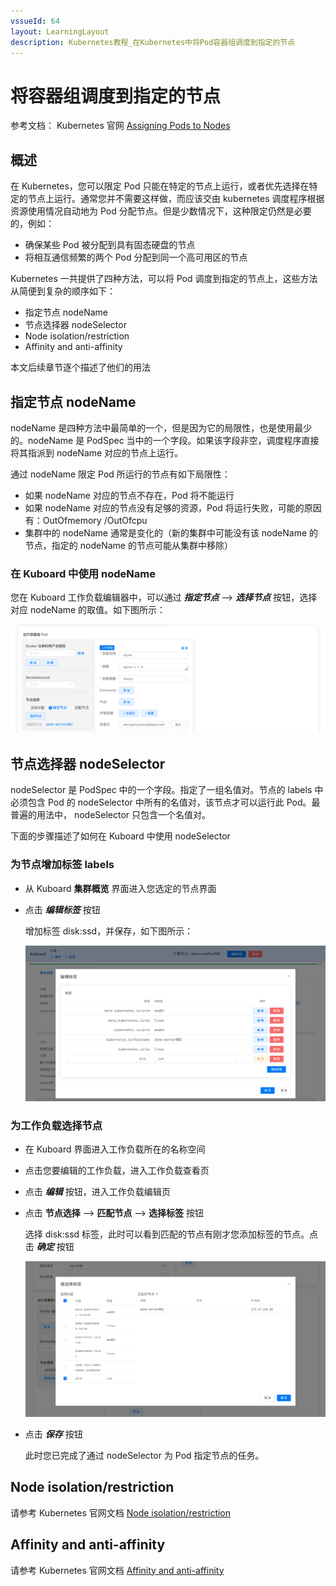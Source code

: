 ```yaml
---
vssueId: 64
layout: LearningLayout
description: Kubernetes教程_在Kubernetes中将Pod容器组调度到指定的节点
---
```


# 将容器组调度到指定的节点

参考文档： Kubernetes 官网 [Assigning Pods to Nodes](https://kubernetes.io/docs/concepts/configuration/assign-pod-node/)

## 概述

在 Kubernetes，您可以限定 Pod 只能在特定的节点上运行，或者优先选择在特定的节点上运行。通常您并不需要这样做，而应该交由 kubernetes 调度程序根据资源使用情况自动地为 Pod 分配节点。但是少数情况下，这种限定仍然是必要的，例如：
* 确保某些 Pod 被分配到具有固态硬盘的节点
* 将相互通信频繁的两个 Pod 分配到同一个高可用区的节点

Kubernetes 一共提供了四种方法，可以将 Pod 调度到指定的节点上，这些方法从简便到复杂的顺序如下：
* 指定节点 nodeName <Badge text="Kuboard 已支持" type="success"/>
* 节点选择器 nodeSelector <Badge text="Kuboard 已支持" type="success"/> <Badge text="Kubernetes 推荐用法" type="error"/>
* Node isolation/restriction <Badge text="Kuboard 暂不支持" type="warn"/>
* Affinity and anti-affinity <Badge text="Kuboard 暂不支持" type="warn"/>

本文后续章节逐个描述了他们的用法

## 指定节点 nodeName

nodeName 是四种方法中最简单的一个，但是因为它的局限性，也是使用最少的。nodeName 是 PodSpec 当中的一个字段。如果该字段非空，调度程序直接将其指派到 nodeName 对应的节点上运行。

通过 nodeName 限定 Pod 所运行的节点有如下局限性：

* 如果 nodeName 对应的节点不存在，Pod 将不能运行
* 如果 nodeName 对应的节点没有足够的资源，Pod 将运行失败，可能的原因有：OutOfmemory /OutOfcpu
* 集群中的 nodeName 通常是变化的（新的集群中可能没有该 nodeName 的节点，指定的 nodeName 的节点可能从集群中移除）

### 在 Kuboard 中使用 nodeName

您在 Kuboard 工作负载编辑器中，可以通过 ***指定节点*** --> ***选择节点*** 按钮，选择对应 nodeName 的取值。如下图所示：

![Kubernetes教程：将容器调度到指定节点-选择节点](./assign-pod-node.assets/image-20190908141039251.png)

## 节点选择器 nodeSelector

nodeSelector 是 PodSpec 中的一个字段。指定了一组名值对。节点的 labels 中必须包含 Pod 的 nodeSelector 中所有的名值对，该节点才可以运行此 Pod。最普遍的用法中， nodeSelector 只包含一个名值对。

下面的步骤描述了如何在 Kuboard 中使用 nodeSelector

### 为节点增加标签 labels

* 从 Kuboard **集群概览** 界面进入您选定的节点界面

* 点击 ***编辑标签*** 按钮

  增加标签 disk:ssd，并保存，如下图所示：

  ![Kubernetes教程：将容器调度到指定节点-为节点增加标签](./assign-pod-node.assets/image-20190908152121423.png)

### 为工作负载选择节点

* 在 Kuboard 界面进入工作负载所在的名称空间

* 点击您要编辑的工作负载，进入工作负载查看页

* 点击 ***编辑*** 按钮，进入工作负载编辑页

* 点击 **节点选择** --> **匹配节点** --> **选择标签** 按钮

  选择 disk:ssd 标签，此时可以看到匹配的节点有刚才您添加标签的节点。点击 ***确定*** 按钮

  ![Kubernetes教程：将容器调度到指定节点-选择标签](./assign-pod-node.assets/image-20190908152640876.png)

* 点击 ***保存*** 按钮

  此时您已完成了通过 nodeSelector 为 Pod 指定节点的任务。

## Node isolation/restriction <Badge text="Kuboard 暂不支持" type="warn"/>

请参考 Kubernetes 官网文档 [Node isolation/restriction](https://kubernetes.io/docs/concepts/configuration/assign-pod-node/#node-isolation-restriction)

## Affinity and anti-affinity <Badge text="Kuboard 暂不支持" type="warn"/>

请参考 Kubernetes 官网文档 [Affinity and anti-affinity](https://kubernetes.io/docs/concepts/configuration/assign-pod-node/#affinity-and-anti-affinity)
